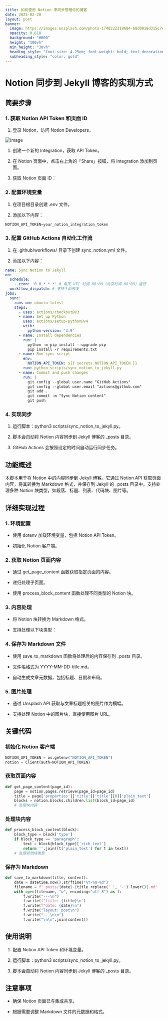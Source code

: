 ```yaml
---
title: 如何使用 Notion 来同步管理你的博客
date: 2025-02-28
layout: post
banner:
  image: https://images.unsplash.com/photo-1740222318684-68d0018d315c?crop=entropy&cs=tinysrgb&fit=max&fm=jpg&ixid=M3w2OTIwMzJ8MHwxfHJhbmRvbXx8fHx8fHx8fDE3NDA3NTIyOTJ8&ixlib=rb-4.0.3&q=80&w=1080
  opacity: 0.618
  background: "#000"
  height: "100vh"
  min_height: "38vh"
  heading_style: "font-size: 4.25em; font-weight: bold; text-decoration: underline"
  subheading_style: "color: gold"
---
```


# Notion 同步到 Jekyll 博客的实现方式

## 简要步骤

### 1. 获取 Notion API Token 和页面 ID

1. 登录 Notion，访问 Notion Developers。

![image](https://prod-files-secure.s3.us-west-2.amazonaws.com/a7a0cc5a-89b9-4cda-8686-1fba0ca52f40/d19c1afe-dea5-4312-9333-786b0ba83054/image.png?X-Amz-Algorithm=AWS4-HMAC-SHA256&X-Amz-Content-Sha256=UNSIGNED-PAYLOAD&X-Amz-Credential=ASIAZI2LB4664OZDIU6D%2F20250228%2Fus-west-2%2Fs3%2Faws4_request&X-Amz-Date=20250228T141812Z&X-Amz-Expires=3600&X-Amz-Security-Token=IQoJb3JpZ2luX2VjEFYaCXVzLXdlc3QtMiJHMEUCIHwh3Xq04%2BEiBYu1abqJkv1nqIoTxUWa1BOg7F7MGMnTAiEAy9JMj6jOzLIgRT3b1x8YZAS7%2FBxDOwEzrKuUKUXKa7QqiAQIjv%2F%2F%2F%2F%2F%2F%2F%2F%2F%2FARAAGgw2Mzc0MjMxODM4MDUiDFWiAUyM%2FMV0tIWgfyrcA66NRH%2F9lmxPcaw6F5SVt%2FaGzBPm%2BwSLy6wnf5uCeTrPTD8RaaIUGj0jZuzSVVMwbQdIAdlYvl6rDvZPtSb%2BOZD1HZdnjAtFq3yvcZ4Ea8sM8BhFsFuvfnRmJwynfBpIgbSzH8NRECoTSQ2Xdf4tXOBWD07rH5c0Q%2Bq%2F055EPNIKEUWgn%2F3yKKaC30WtO1Ogtv9NcQZpBvoVN75g4GkxJYpL6SdYBIn9Eh%2FiM6NpGth65WKTPFjAx1wDjWlxlAehO2gpHifobet28aGuqC33dE3TytsAukJ16VOwUiztdr8ZnNf6olm6PusmPcdbhDW4Ri4wSaxHox5HRuO5Ve5FpIUreGeTVkkArljX0DsBrXVRus3d3r4o%2FmcirkPFUmk8BfFEYgzUgYrIsOdSglXhdlX7JBxu2eqeBcgw7EkT3ROM4Af33l%2BLBd6YJ%2BWvnb86fpFv8lnjfnS9tNBx4rp3pPxOA56w8XoldBmnUUwwtgC8AFkMgrzEwZM29MC7rQ3av5VwbzBNOvb4NT2YZ0atTp6kEcupuVv5lvM%2F7ZRb73ZQvcItmMVh8JVYFx1qHw8wLYzF3DDouEL8Cd2cBHkkwa%2BVdBQ19bJb%2FExe%2FEaWjreRsYEB8hpVPmRNUgxNMJzvhr4GOqUBi7P6mt5KgPzc4HufuAhenWivGohwLP9tM0yXV7z%2B42C12m3cGvwL%2F%2Fkrptc%2FIdVWOkPRqeWI7Tbd5R1CDnYIT2flaekcqc8Ql7czjWffFz2pbRZsnfgWMwigNaAz4oEGfefprNuC2PWE6vTfNPO40HR7Erbnp2E58hygWBvKNXHmnulaWgyxBR8lgSGUCoi3szih266qOLZvjWzFb6bRtv%2FWK2iZ&X-Amz-Signature=271d9edc90c72198790c25a6d21245507a3ec3265835f57da93d7979b391c0c5&X-Amz-SignedHeaders=host&x-id=GetObject)

1. 创建一个新的 Integration，获取 API Token。

1. 在 Notion 页面中，点击右上角的「Share」按钮，将 Integration 添加到页面。

1. 获取 Notion 页面 ID：


### 2. 配置环境变量

1. 在项目根目录创建 .env 文件。

1. 添加以下内容：

```javascript
NOTION_API_TOKEN=your_notion_integration_token
```

### 3. 配置 GitHub Actions 自动化工作流

1. 在 .github/workflows/ 目录下创建 sync_notion.yml 文件。

1. 添加以下内容：

```yaml
name: Sync Notion to Jekyll
on:
  schedule:
    - cron: '0 0 * * *' # 每天 UTC 时间 00:00（北京时间 08:00）运行
  workflow_dispatch: # 支持手动触发
jobs:
  sync:
    runs-on: ubuntu-latest
    steps:
      - uses: actions/checkout@v3
      - name: Set up Python
        uses: actions/setup-python@v4
        with:
          python-version: '3.9'
      - name: Install dependencies
        run: |
          python -m pip install --upgrade pip
          pip install -r requirements.txt
      - name: Run sync script
        env:
          NOTION_API_TOKEN: ${{ secrets.NOTION_API_TOKEN }}
        run: python scripts/sync_notion_to_jekyll.py
      - name: Commit and push changes
        run: |
          git config --global user.name "GitHub Actions"
          git config --global user.email "actions@github.com"
          git add .
          git commit -m "Sync Notion content"
          git push
```

### 4. 实现同步

1. 运行脚本：python3 scripts/sync_notion_to_jekyll.py。

1. 脚本会自动将 Notion 内容同步到 Jekyll 博客的 _posts 目录。

1. GitHub Actions 会按照设定的时间自动运行同步任务。

## 功能概述

本脚本用于将 Notion 中的内容同步到 Jekyll 博客。它通过 Notion API 获取页面内容，将其转换为 Markdown 格式，并保存到 Jekyll 的 _posts 目录中。支持处理多种 Notion 块类型，如段落、标题、列表、代码块、图片等。

## 详细实现过程

### 1. 环境配置

- 使用 dotenv 加载环境变量，包括 Notion API Token。

- 初始化 Notion 客户端。

### 2. 获取 Notion 页面内容

- 通过 get_page_content 函数获取指定页面的内容。

- 递归处理子页面。

- 使用 process_block_content 函数处理不同类型的 Notion 块。

### 3. 内容处理

- 将 Notion 块转换为 Markdown 格式。

- 支持处理以下块类型：


### 4. 保存为 Markdown 文件

- 使用 save_to_markdown 函数将处理后的内容保存到 _posts 目录。

- 文件名格式为 YYYY-MM-DD-title.md。

- 自动生成文章元数据，包括标题、日期和布局。

### 5. 图片处理

- 通过 Unsplash API 获取与文章标题相关的图片作为横幅。

- 支持处理 Notion 中的图片块，直接使用图片 URL。

## 关键代码

### 初始化 Notion 客户端

```python
NOTION_API_TOKEN = os.getenv("NOTION_API_TOKEN")
notion = Client(auth=NOTION_API_TOKEN)
```

### 获取页面内容

```python
def get_page_content(page_id):
    page = notion.pages.retrieve(page_id=page_id)
    title = page['properties']['title']['title'][0]['plain_text']
    blocks = notion.blocks.children.list(block_id=page_id)
    # 处理块内容
```

### 处理块内容

```python
def process_block_content(block):
    block_type = block['type']
    if block_type == 'paragraph':
        text = block[block_type]['rich_text']
        return ''.join([t['plain_text'] for t in text])
    # 处理其他块类型
```

### 保存为 Markdown

```python
def save_to_markdown(title, content):
    date = datetime.now().strftime("%Y-%m-%d")
    filename = f"_posts/{date}-{title.replace(' ', '-').lower()}.md"
    with open(filename, "w", encoding="utf-8") as f:
        f.write("---\n")
        f.write(f"title: {title}\n")
        f.write(f"date: {date}\n")
        f.write("layout: post\n")
        f.write("---\n\n")
        f.write("\n\n".join(content))
```

## 使用说明

1. 配置 Notion API Token 和环境变量。

1. 运行脚本：python3 scripts/sync_notion_to_jekyll.py。

1. 脚本会自动将 Notion 内容同步到 Jekyll 博客的 _posts 目录。

## 注意事项

- 确保 Notion 页面已与集成共享。

- 根据需要调整 Markdown 文件的元数据和格式。